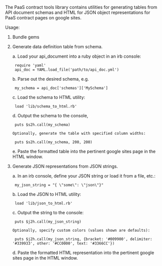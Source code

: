 The PaaS contract tools library contains utilities for generating tables from API document schemas and HTML for JSON
object representations for PaaS contract pages on google sites.

Usage:

1. Bundle gems

2. Generate data definition table from schema.

    a. Load your api_document into a ruby object in an irb console:

        require 'yaml'
        api_doc = YAML.load_file('path/to/api_doc.yml')

    b. Parse out the desired schema, e.g.

        my_schema = api_doc['schemas']['MySchema']

    c. Load the schema to HTML utility:

        load 'lib/schema_to_html.rb'

    d. Output the schema to the console,

        puts $s2h.call(my_schema)

       Optionally, generate the table with specified column widths:

        puts $s2h.call(my_schema, 200, 200)

    e. Paste the formatted table into the pertinent google sites page in the HTML window.

3. Generate JSON representations from JSON strings.

    a. In an irb console, define your JSON string or load it from a file, etc.:

        my_json_string = "{ \"some\": \"json\"}"

    b. Load the JSON to HTML utility:

        load 'lib/json_to_html.rb'

    c. Output the string to the console:

        puts $j2h.call(my_json_string)

       Optionally, specify custom colors (values shown are defaults):

        puts $j2h.call(my_json_string, {bracket: '#009900', delimiter: '#339933', other: '#CC0000', text: '#3366CC'})

    d. Paste the formatted HTML representation into the pertinent google sites page in the HTML window.
